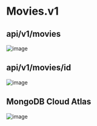 # Movies.v1

## api/v1/movies
![image](https://user-images.githubusercontent.com/107072477/235142041-f48f0b63-0d7e-4c3e-9dde-8ba9ad9899b3.png)

## api/v1/movies/id
![image](https://user-images.githubusercontent.com/107072477/235142140-5b0813cc-03b9-48d6-ab93-f936fbbfecc9.png)

## MongoDB Cloud Atlas
![image](https://user-images.githubusercontent.com/107072477/235141854-50811151-4721-414a-9667-2730d87cb724.png)
